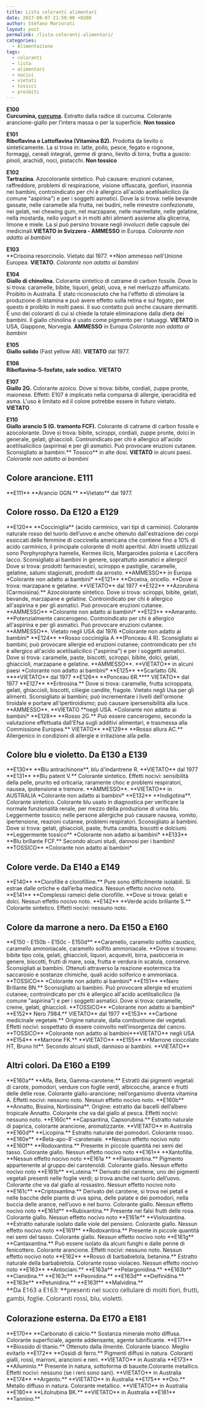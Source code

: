 ```yaml
---
title: Lista coloranti alimentari
date: 2017-08-07 21:50:00 +0200
author: Stefano Marzorati
layout: post
permalink: /lista-coloranti-alimentari/
categories:
  - Alimentazione
tags:
  - coloranti
  - lista
  - alimentari
  - nocivi
  - vietati
  - tossici
  - proibiti
---
```

**E100**   
**Curcumina, <a href="http://www.alimentipedia.it/curcuma.html" title="Curcuma">curcuma</a>.** Estratto dalla radice di curcuma. Colorante arancione-giallo per l’intera massa o per la superficie. **Non tossico**   

**E101**   
**Riboflavina o Lattoflavina (Vitamina B2).** Prodotta da lievito o sinteticamente. La si trova in: latte, pollo, pesce, fegato e rognone, formaggi, cereali integrali, germe di grano, lievito di birra, frutta a guscio: pinoli, arachidi, noci, pistacchi. **Non tossico**   

**E102**   
**Tartrazina**. Azocolorante sintetico. Può causare: eruzioni cutanee, raffreddore, problemi di respirazione, visione offuscata, gonfiori, insonnia nei bambini, controindicato per chi è allergico all'acido acetilsalicilico (la comune "aspirina") e per i soggetti asmatici. Dove la si trova: nelle bevande gassate, nelle caramelle alla frutta, nei budini, nelle minestre confezionate, nei gelati, nei chewing gum, nel marzapane, nelle marmellate, nelle gelatine, nella mostarda, nello yogurt e in molti altri alimenti assieme alla glicerina, limone e miele. La si può persino trovare negli involucri delle capsule dei medicinali.**VIETATO in Svizzera - AMMESSO** in Europa. *Colorante non adatto ai bambini*   

**E103**   
**Crisoina resorcinolo. Vietato dal 1977. **Non ammesso nell'Unione Europea. **VIETATO**. *Colorante non adatto ai bambini*   

**E104**   
**Giallo di chinolina.** Colorante sintetico di catrame di carbon fossile. Dove lo si trova: caramelle, bibite, liquori, gelati, uova, e nel merluzzo affumicato. Proibito in Australia. È stato riconosciuto che ha l'effetto di stimolare la produzione di istamina e può avere effetto sulla retina e sul fegato, per questo è proibito in molti paesi. Il suo contatto può anche causare dermatiti. È uno dei coloranti di cui si chiede la totale eliminazione dalla dieta dei bambini. Il giallo chinolina è usato come pigmento per i tatuaggi. **VIETATO** in USA, Giappone, Norvegia. **AMMESSO** in Europa *Colorante non adatto ai bambini*   

**E105**   
**Giallo solido** (Fast yellow AB). **VIETATO** dal 1977.   

**E106**    
**Riboflavina-5-fosfato, sale sodico.** **VIETATO**   

**E107**   
**Giallo 2G.** Colorante azoico. Dove si trova: bibite, cordiali, zuppe pronte, maionese. Effetti: E107 è implicato nella comparsa di allergie, iperacidità ed asma. L'uso è limitato ed il colore potrebbe essere in futuro vietato. **VIETATO**   

**E110**   
**Giallo arancio S (G. tramonto FCF).** Colorante di catrame di carbon fossile e azocolorante. Dove si trova: bibite, sciroppi, cordiali, zuppe pronte, dolci in generale, gelati, ghiaccioli. Controindicato per chi è allergico all'acido acetilsalicilico (aspirina) e per gli asmatici. Può provocare eruzioni cutanee. Sconsigliato ai bambini.** Tossico** in alte dosi. **VIETATO** in alcuni paesi. *Colorante non adatto ai bambini*
<h2>Colore arancione. E111</h2>
**E111**
**Arancio GGN.** **Vietato** dal 1977.
<h2>Colore rosso. Da E120 a E129</h2>
**E120**
**Cocciniglia** (acido carminico, vari tipi di carminio). Colorante naturale rosso del tuorlo dell’uovo e anche ottenuto dall'estrazione dei corpi essiccati delle femmine di coccinella americana che contiene fino a 10% di acido carminico, il principale colorante di molti aperitivi. Altri insetti utilizzati sono Porphyrophyra hamelis, Kermes ilicis, Margaroides polonia e Laccifera lacco. Sconsigliato ai bambini in genere, soprattutto asmatici e allergici! Dove si trova: prodotti farmaceutici, sciroppo e pastiglie, caramelle, gelatine, salumi stagionati, prodotti da arrosto. **AMMESSO** in Europa *Colorante non adatto ai bambini*
**E121**
**Orceina, oricello. **Dove si trova: marzapane e gelatine. **VIETATO** dal 1977
**E122**
**Azorubina (Carmoisina).** Azocolorante sintetico. Dove si trova: sciroppi, bibite, gelati, bevande, marzapane e gelatine. Controindicato per chi è allergico all'aspirina e per gli asmatici. Può provocare eruzioni cutanee. **AMMESSO** *Colorante non adatto ai bambini*
**E123**
**Amaranto. **Potenzialmente cancerogeno. Controindicato per chi è allergico all'aspirina e per gli asmatici. Può provocare eruzioni cutanee. **AMMESSO**. Vietato negli USA dal 1976 *Colorante non adatto ai bambini*
**E124**
**Rosso cocciniglia A **(Ponceau 4 R). Sconsigliato ai bambini; può provocare allergie ed eruzioni cutanee; controindicato per chi è allergico all'acido acetilsalicilico ("aspirina") e per i soggetti asmatici. Dove si trova: caramelle, paste, biscotti, sciroppi, bibite, dolci, gelati, ghiaccioli, marzapane e gelatine. **AMMESSO**. **VIETATO** in alcuni paesi *Colorante non adatto ai bambini*
**E125**
**Scarlatto GN. ****VIETATO** dal 1977
**E126**
**Ponceau 6R.**** VIETATO** dal 1977
**E127**
**Eritrosina.** Dove si trova: caramelle, frutta sciroppata, gelati, ghiaccioli, biscotti, ciliegie candite, fragole. Vietato negli Usa per gli alimenti. Sconsigliato ai bambini; può incrementare i livelli dell'ormone tiroidale e portare all'ipertiroidismo; può causare ipersensibilità alla luce. **AMMESSO**. **VIETATO **negli USA. *Colorante non adatto ai bambini*
**E128**
**Rosso 2G.** Può essere cancerogeno, secondo la valutazione effettuata dall'Efsa sugli additivi alimentari, e trasmessa alla Commissione Europea.** VIETATO**
**E129**
**Rosso allura AC.** Allergenico in condizioni di allergie e irritazione alla pelle.
<h2>Colore blu e violetto. Da E130 a E139</h2>
**E130**
**Blu antrachinone**, blu d'indantrene R. **VIETATO** dal 1977
**E131**
**Blu patent V.** Colorante sintetico. Effetti nocivi: sensibilità della pelle, prurito ed orticaria; raramente choc e problemi respiratori, nausea, ipotensione e tremore. **AMMESSO**. **VIETATO** in AUSTRALIA *Colorante non adatto ai bambini*
**E132**
**Indigotina**. Colorante sintetico. Colorante blu usato in diagnostica per verificare la normale funzionalità renale, per mezzo della produzione di urina blu. Leggermente tossico; nelle persone allergiche può causare nausea, vomito, ipertensione, reazioni cutanee, problemi respiratori. Sconsigliato ai bambini. Dove si trova: gelati, ghiaccioli, paste, frutta candita, biscotti e dolciumi. **Leggermente tossico** *Colorante non adatto ai bambini*
**E133**
**Blu brillante FCF.** Secondo alcuni studi, dannosi per i bambini! **TOSSICO** *Colorante non adatto ai bambini*
<h2>Colore verde. Da E140 a E149</h2>
**E140**
**Clorofille e clorofilline.** Pure sono difficilmente isolabili. Si estrae dalle ortiche e dall’erba medica. Nessun effetto nocivo noto.
**E141**
**Complessi rameici delle clorofille. **Dove si trova: gelati e dolci. Nessun effetto nocivo noto.
**E142**
**Verde acido brillante S.** Colorante sintetico. Effetti nocivi: nessuno noto.
<h2>Colore da marrone a nero. Da E150 a E160</h2>
**E150 - E150b - E150c - E150d**
**Caramello, caramello solfito caustico, caramello ammoniacale, caramello solfito ammoniacale. **Dove si trovano: bibite tipo cola, gelati, ghiaccioli, liquori, acqueviti, birra, pasticceria in genere, biscotti, frutti di mare, soia, frutta e verdura in scatola, conserve. Sconsigliati ai bambini. Ottenuti attraverso la reazione esotermica tra saccarosio e sostanze chimiche, quali acido solforico e ammoniaca. **TOSSICO** *Colorante non adatto ai bambini*
**E151**
**Nero Brillante BN.** Sconsigliato ai bambini. Può provocare allergie ed eruzioni cutanee; controindicato per chi è allergico all'acido acetilsalicilico (la comune "aspirina") e per i soggetti asmatici. Dove si trova: caramelle, creme, gelati, ghiaccioli. **TOSSICO** *Colorante non adatto ai bambini*
**E152**
Nero 7984.** VIETATO** dal 1977
**E153**
**Carbone medicinale vegetale.** Origine naturale, dalla combustione dei vegetali. Effetti nocivi: sospettato di essere coinvolto nell’insorgenza del cancro.
**TOSSICO**  *Colorante non adatto ai bambini***VIETATO** negli USA
**E154**
**Marrone FK.** **VIETATO**
**E155**
**Marrone cioccolato HT, Bruno ht**. Secondo alcuni studi, dannoso ai bambini. **VIETATO**
<h2>Altri colori. Da E160 a E199</h2>
**E160a**
**Alfa, Beta, Gamma-carotene.** Estratti dai pigmenti vegetali di carote, pomodori, verdure con foglie verdi, albicocche, arance e frutti delle delle rose. Colorante giallo-arancione; nell’organismo diventa vitamina A. Effetti nocivi: nessuno noto. Nessun effetto nocivo noto.
**E160b**
**Annatto, Bissina, Norbissina**. Origine: estratto dai bacelli dell’albero tropicale Annatto. Colorante che va dal giallo al pesca. Effetti nocivi: nessuno noto.
**E160c**
**Capsantina, Capsorubina.** Estratto naturale di paprica, colorante arancione, aromatizzante. **VIETATO** in Australia
**E160d**
**Licopina.** Estratto naturale dei pomodori. Colorante rosso.
**E160e**
**Beta-apo-8′-carotenale. **Nessun effetto nocivo noto
**E160f**
**Rodoxantina.** Presente in piccole quantità nei semi del tasso. Colorante giallo. Nessun effetto nocivo noto
**E161**
**Xantofilla. **Nessun effetto nocivo noto
**E161a **
**Flavoxantina.** Pigmento appartenente al gruppo dei carotenoidi. Colorante giallo. Nessun effetto nocivo noto
**E161b**
**Luteina.** Derivato del carotene, uno dei pigmenti vegetali presenti nelle foglie verdi; si trova anche nel tuorlo dell’uovo. Colorante che va dal giallo al rossastro. Nessun effetto nocivo noto
**E161c**
**Criptoxantina.** Derivato del carotene, si trova nei petali e nelle bacche delle piante di uva spina, delle patate e dei pomodori, nella buccia delle arance, nell’uovo e nel burro. Colorante giallo. Nessun effetto nocivo noto
**E161d**
**Rubixantina.** Presente nei falsi frutti delle rosa. Colorante giallo. Nessun effetto nocivo noto
**E161e**
**Violoxantina. **Estratto naturale isolato dalle viole del pensiero. Colorante giallo. Nessun effetto nocivo noto
**E161f**
**Rodoxantina.** Presente in piccole quantità nei semi del tasso. Colorante giallo. Nessun effetto nocivo noto
**E161g**
**Cantaxantina.** Può essere isolato da alcuni funghi e dalle penne di fenicottero. Colorante arancione. Effetti nocivi: nessuno noto. Nessun effetto nocivo noto
**E162**
**Rosso di barbabietola, betanina.** Estratto naturale della barbabietola. Colorante rosso violaceo. Nessun effetto nocivo noto
**E163**
**Antociani.**
**E163a**
**Pelargonidina.**
**E163b**
**Cianidina.**
**E163c**
**Peonidina.**
**E163d**
**Delfinidina.**
**E163e**
**Petunidina.**
**E163f**
**Malvidina.**
<p style="box-sizing: border-box; margin: 0em 0px 0px; padding-top: 0em; padding-bottom: 0em; color: rgb(35, 35, 35); font-family: 'Open Sans',sans-serif; font-size: 16px; font-style: normal; font-variant: normal; font-weight: normal; letter-spacing: normal; line-height: normal; text-indent: 0px; text-transform: none; white-space: normal; word-spacing: 0px;">**Da E163 a E163: **presenti nel succo cellulare di molti fiori, frutti, gambi, foglie. Coloranti rossi, blu, violetti.
 
<h2>Colorazione esterna. Da E170 a E181</h2>
**E170**
**Carbonato di calcio.** Sostanza minerale molto diffusa. Colorante superficiale, agente addensante, agente lubrificante.
**E171**
**Biossido di titanio.** Ottenuto dalla ilmenite. Colorante bianco. Meglio evitarlo
**E172**
**Ossidi di ferro.** Pigmenti diffusi in natura. Coloranti gialli, rossi, marroni, arancioni e neri. **VIETATO** in Australia
**E173**
**Alluminio.** Presente in natura, sottoforma di bauxite.Colorante metallico. Effetti nocivi: nessuno (se i reni sono sani). **VIETATO** in Australia
**E174**
**Argento.** **VIETATO** in Australia
**E175**
**Oro.** Metallo diffuso in natura. Colorante metallico. **VIETATO** in Australia
**E180**
**Litolrubina BK.** **VIETATO** in Australia
**E181**
**Tannino.**